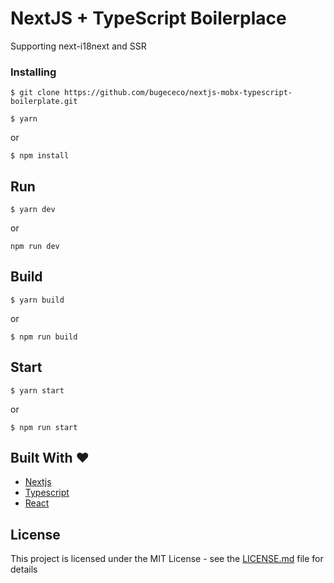 # NextJS + TypeScript Boilerplace

Supporting next-i18next and SSR

### Installing

```
$ git clone https://github.com/bugececo/nextjs-mobx-typescript-boilerplate.git
```
```
$ yarn
```
or
```
$ npm install
```
## Run
```
$ yarn dev
```
or
```
npm run dev
```
## Build
```
$ yarn build
```
or 
```
$ npm run build
```

## Start
```
$ yarn start
```
or
```
$ npm run start
```

## Built With ❤️

* [Nextjs](https://nextjs.org/)
* [Typescript](https://www.typescriptlang.org/)
* [React](https://reactjs.org/)

## License

This project is licensed under the MIT License - see the [LICENSE.md](LICENSE.md) file for details